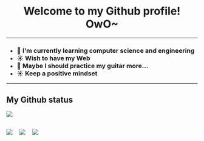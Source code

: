 <h1 align="center">
 Welcome to my Github profile! OwO~
</h1>

---

<h3>
  
- 🌱 I'm currently learning computer science and engineering
- ☀️ Wish to have my Web
- 🎸 Maybe I should practice my guitar more...
- ☀️ Keep a positive mindset 
</h3>

---

## My Github status
<a href="https://github.com/Aphrosmeteorite/Aphrosmeteorite">
  <img align="center" src="https://github-readme-stats.vercel.app/api?username=Aphrosmeteorite&show_icons=true&theme=tokyonight" />  
</a>
<br><br>

[![](https://img.shields.io/badge/windows-11-292e33c?style=flat-square&logo=windows&logoColor=ffffff)](http://www.w3.org/2000/svg/)&emsp;
![](https://img.shields.io/badge/cplusplus-C%2B%2B?style=flat-square&logo=C%2B%2B&label=C%2B%2B&labelColor=%230000CD&color=%23FFBB00
)&emsp;
![](https://img.shields.io/badge/python-Python?style=flat-square&logo=python&label=python&labelColor=%23FFFFFF&color=%23FFFF00
)
